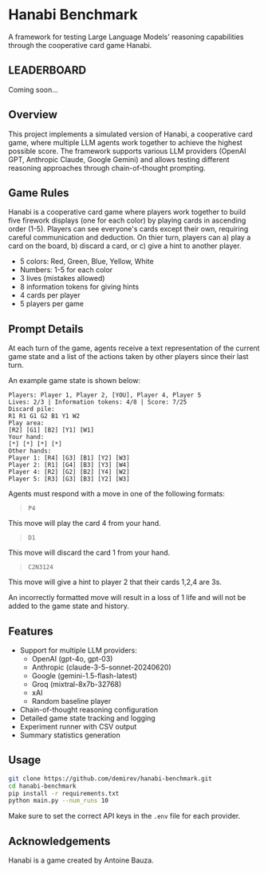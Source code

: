 # Hanabi Benchmark

A framework for testing Large Language Models' reasoning capabilities through the cooperative card game Hanabi.

## LEADERBOARD

Coming soon...

## Overview

This project implements a simulated version of Hanabi, a cooperative card game, where multiple LLM agents work together to achieve the highest possible score. The framework supports various LLM providers (OpenAI GPT, Anthropic Claude, Google Gemini) and allows testing different reasoning approaches through chain-of-thought prompting.

## Game Rules

Hanabi is a cooperative card game where players work together to build five firework displays (one for each color) by playing cards in ascending order (1-5). Players can see everyone's cards except their own, requiring careful communication and deduction. On thier turn, players can a) play a card on the board, b) discard a card, or c) give a hint to another player.

- 5 colors: Red, Green, Blue, Yellow, White
- Numbers: 1-5 for each color
- 3 lives (mistakes allowed)
- 8 information tokens for giving hints
- 4 cards per player
- 5 players per game

## Prompt Details

At each turn of the game, agents receive a text representation of the current game state and a list of the actions taken by other players since their last turn.

An example game state is shown below:

```
Players: Player 1, Player 2, [YOU], Player 4, Player 5
Lives: 2/3 | Information tokens: 4/8 | Score: 7/25
Discard pile:
R1 R1 G1 G2 B1 Y1 W2
Play area:
[R2] [G1] [B2] [Y1] [W1]
Your hand:
[*] [*] [*] [*]
Other hands:
Player 1: [R4] [G3] [B1] [Y2] [W3]
Player 2: [R1] [G4] [B3] [Y3] [W4]
Player 4: [R2] [G2] [B2] [Y4] [W2]
Player 5: [R3] [G3] [B3] [Y2] [W3]
```

Agents must respond with a move in one of the following formats:

> `P4`

This move will play the card 4 from your hand.

> `D1`

This move will discard the card 1 from your hand.

> `C2N3124`

This move will give a hint to player 2 that their cards 1,2,4 are 3s.

An incorrectly formatted move will result in a loss of 1 life and will not be added to the game state and history.

## Features

- Support for multiple LLM providers:
  - OpenAI (gpt-4o, gpt-03)
  - Anthropic (claude-3-5-sonnet-20240620)
  - Google (gemini-1.5-flash-latest)
  - Groq (mixtral-8x7b-32768)
  - xAI
  - Random baseline player
- Chain-of-thought reasoning configuration
- Detailed game state tracking and logging
- Experiment runner with CSV output
- Summary statistics generation

## Usage

```bash
git clone https://github.com/demirev/hanabi-benchmark.git
cd hanabi-benchmark
pip install -r requirements.txt
python main.py --num_runs 10
```

Make sure to set the correct API keys in the `.env` file for each provider.

## Acknowledgements

Hanabi is a game created by Antoine Bauza.
